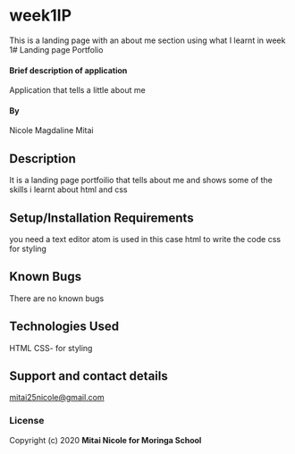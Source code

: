 # week1IP
This is a landing page with an about me section using what I learnt in week 1#
Landing page Portfolio
#### Brief description of application
Application that tells a little about me
#### By 
Nicole Magdaline Mitai
## Description
It is a landing page portfoilio that tells about me and shows some of the skills i learnt about html and css
## Setup/Installation Requirements
you need a text editor atom is used in this case
html to write the code
css for styling
## Known Bugs
There are no known bugs
## Technologies Used
HTML
CSS- for styling
## Support and contact details
mitai25nicole@gmail.com
### License
Copyright (c) 2020 **Mitai Nicole for Moringa School**

